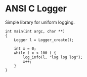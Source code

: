 # ANSI C Logger

Simple library for uniform logging.

```
int main(int argc, char **)
{
    Logger l = Logger_create();

    int x = 0;
    while ( x < 100 ) {
        log_info(l, "log log log");
        x++;
    }
}
```
